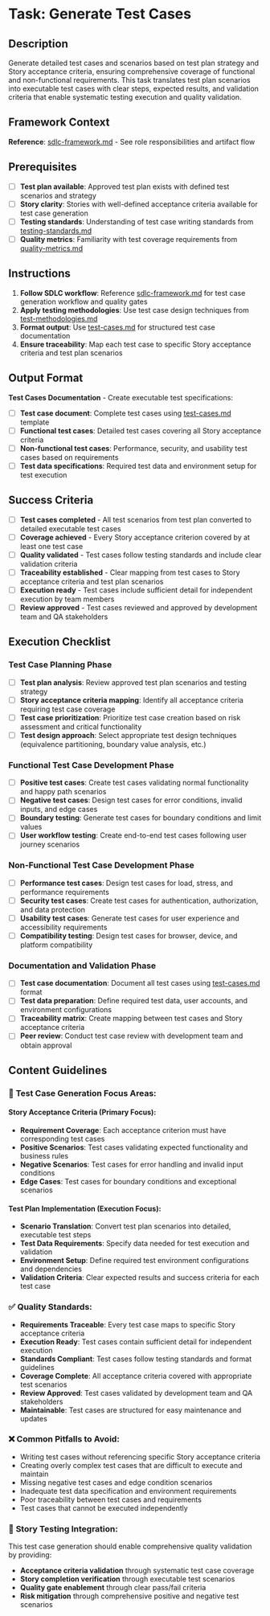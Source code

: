 # Task: Generate Test Cases

## Description

Generate detailed test cases and scenarios based on test plan strategy and Story acceptance criteria, ensuring comprehensive coverage of functional and non-functional requirements. This task translates test plan scenarios into executable test cases with clear steps, expected results, and validation criteria that enable systematic testing execution and quality validation.

## Framework Context

**Reference**: [sdlc-framework.md](./.krci-ai/data/common/sdlc-framework.md) - See role responsibilities and artifact flow

## Prerequisites

- [ ] **Test plan available**: Approved test plan exists with defined test scenarios and strategy
- [ ] **Story clarity**: Stories with well-defined acceptance criteria available for test case generation
- [ ] **Testing standards**: Understanding of test case writing standards from [testing-standards.md](./.krci-ai/data/testing-standards.md)
- [ ] **Quality metrics**: Familiarity with test coverage requirements from [quality-metrics.md](./.krci-ai/data/quality-metrics.md)

## Instructions

1. **Follow SDLC workflow**: Reference [sdlc-framework.md](./.krci-ai/data/common/sdlc-framework.md) for test case generation workflow and quality gates
2. **Apply testing methodologies**: Use test case design techniques from [test-methodologies.md](./.krci-ai/data/test-methodologies.md)
3. **Format output**: Use [test-cases.md](./.krci-ai/templates/test-cases.md) for structured test case documentation
4. **Ensure traceability**: Map each test case to specific Story acceptance criteria and test plan scenarios

## Output Format

**Test Cases Documentation** - Create executable test specifications:

- [ ] **Test case document**: Complete test cases using [test-cases.md](./.krci-ai/templates/test-cases.md) template
- [ ] **Functional test cases**: Detailed test cases covering all Story acceptance criteria
- [ ] **Non-functional test cases**: Performance, security, and usability test cases based on requirements
- [ ] **Test data specifications**: Required test data and environment setup for test execution

## Success Criteria

- [ ] **Test cases completed** - All test scenarios from test plan converted to detailed executable test cases
- [ ] **Coverage achieved** - Every Story acceptance criterion covered by at least one test case
- [ ] **Quality validated** - Test cases follow testing standards and include clear validation criteria
- [ ] **Traceability established** - Clear mapping from test cases to Story acceptance criteria and test plan scenarios
- [ ] **Execution ready** - Test cases include sufficient detail for independent execution by team members
- [ ] **Review approved** - Test cases reviewed and approved by development team and QA stakeholders

## Execution Checklist

### Test Case Planning Phase

- [ ] **Test plan analysis**: Review approved test plan scenarios and testing strategy
- [ ] **Story acceptance criteria mapping**: Identify all acceptance criteria requiring test case coverage
- [ ] **Test case prioritization**: Prioritize test case creation based on risk assessment and critical functionality
- [ ] **Test design approach**: Select appropriate test design techniques (equivalence partitioning, boundary value analysis, etc.)

### Functional Test Case Development Phase

- [ ] **Positive test cases**: Create test cases validating normal functionality and happy path scenarios
- [ ] **Negative test cases**: Design test cases for error conditions, invalid inputs, and edge cases
- [ ] **Boundary testing**: Generate test cases for boundary conditions and limit values
- [ ] **User workflow testing**: Create end-to-end test cases following user journey scenarios

### Non-Functional Test Case Development Phase

- [ ] **Performance test cases**: Design test cases for load, stress, and performance requirements
- [ ] **Security test cases**: Create test cases for authentication, authorization, and data protection
- [ ] **Usability test cases**: Generate test cases for user experience and accessibility requirements
- [ ] **Compatibility testing**: Design test cases for browser, device, and platform compatibility

### Documentation and Validation Phase

- [ ] **Test case documentation**: Document all test cases using [test-cases.md](./.krci-ai/templates/test-cases.md) format
- [ ] **Test data preparation**: Define required test data, user accounts, and environment configurations
- [ ] **Traceability matrix**: Create mapping between test cases and Story acceptance criteria
- [ ] **Peer review**: Conduct test case review with development team and obtain approval

## Content Guidelines

### 🎯 **Test Case Generation Focus Areas:**

#### **Story Acceptance Criteria (Primary Focus):**

- **Requirement Coverage**: Each acceptance criterion must have corresponding test cases
- **Positive Scenarios**: Test cases validating expected functionality and business rules
- **Negative Scenarios**: Test cases for error handling and invalid input conditions
- **Edge Cases**: Test cases for boundary conditions and exceptional scenarios

#### **Test Plan Implementation (Execution Focus):**

- **Scenario Translation**: Convert test plan scenarios into detailed, executable test steps
- **Test Data Requirements**: Specify data needed for test execution and validation
- **Environment Setup**: Define required test environment configurations and dependencies
- **Validation Criteria**: Clear expected results and success criteria for each test case

### ✅ **Quality Standards:**

- **Requirements Traceable**: Every test case maps to specific Story acceptance criteria
- **Execution Ready**: Test cases contain sufficient detail for independent execution
- **Standards Compliant**: Test cases follow testing standards and format guidelines
- **Coverage Complete**: All acceptance criteria covered with appropriate test scenarios
- **Review Approved**: Test cases validated by development team and QA stakeholders
- **Maintainable**: Test cases are structured for easy maintenance and updates

### ❌ **Common Pitfalls to Avoid:**

- Writing test cases without referencing specific Story acceptance criteria
- Creating overly complex test cases that are difficult to execute and maintain
- Missing negative test cases and edge condition scenarios
- Inadequate test data specification and environment requirements
- Poor traceability between test cases and requirements
- Test cases that cannot be executed independently

### 🎯 **Story Testing Integration:**

This test case generation should enable comprehensive quality validation by providing:

- **Acceptance criteria validation** through systematic test case coverage
- **Story completion verification** through executable test scenarios
- **Quality gate enablement** through clear pass/fail criteria
- **Risk mitigation** through comprehensive positive and negative test scenarios
